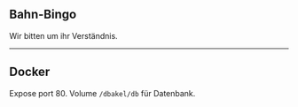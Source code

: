 Bahn-Bingo
----------

Wir bitten um ihr Verständnis.

-----------

## Docker

Expose port 80.
Volume `/dbakel/db` für Datenbank.